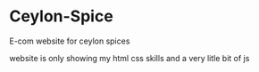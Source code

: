 # Ceylon-Spice
E-com website for ceylon spices

website is only showing my html css skills and a very litle bit of js

